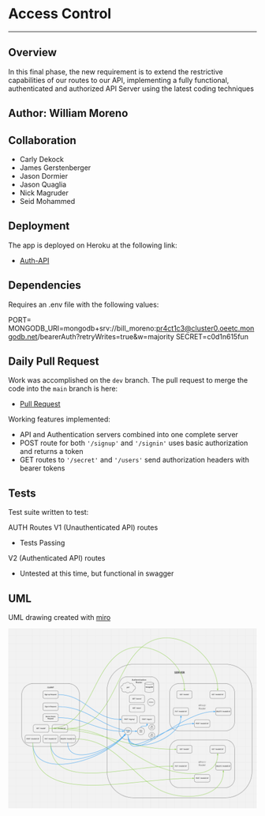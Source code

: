 # Access Control
---

## Overview

In this final phase, the new requirement is to extend the restrictive capabilities of our routes to our API, implementing a fully functional, authenticated and authorized API Server using the latest coding techniques

## Author: William Moreno

## Collaboration

- Carly Dekock
- James Gerstenberger
- Jason Dormier
- Jason Quaglia
- Nick Magruder
- Seid Mohammed

## Deployment

The app is deployed on Heroku at the following link:

- [Auth-API](https://wmoreno-auth-api.herokuapp.com/)

## Dependencies

Requires an .env file with the following values:

PORT=
MONGODB_URI=mongodb+srv://bill_moreno:pr4ct1c3@cluster0.oeetc.mongodb.net/bearerAuth?retryWrites=true&w=majority
SECRET=c0d1n615fun

## Daily Pull Request

Work was accomplished on the `dev` branch. The pull request to merge the code into the `main` branch is here:

- [Pull Request](https://github.com/William-Moreno/bearer-auth/pull/1)

Working features implemented:
- API and Authentication servers combined into one complete server
- POST route for both `'/signup'` and `'/signin'` uses basic authorization and returns a token
- GET routes to `'/secret'` and `'/users'` send authorization headers with bearer tokens


## Tests

Test suite written to test:

AUTH Routes
V1 (Unauthenticated API) routes

  - Tests Passing

V2 (Authenticated API) routes

  - Untested at this time, but functional in swagger


## UML

UML drawing created with [miro](https://miro.com/)

![UML Diagram](./assets/auth-api.PNG)